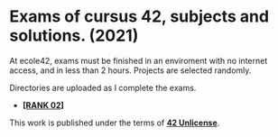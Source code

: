 # Exams of cursus 42, subjects and solutions. (2021)

At ecole42, exams must be finished in an enviroment with no internet access, and in less than 2 hours. 
Projects are selected randomly.

Directories are uploaded as I complete the exams.
* **[[RANK 02](https://github.com/Preposterone/42_exams_2021/tree/master/Rank_02)]**

This work is published under the terms of **[42 Unlicense](https://github.com/gcamerli/42unlicense)**.
